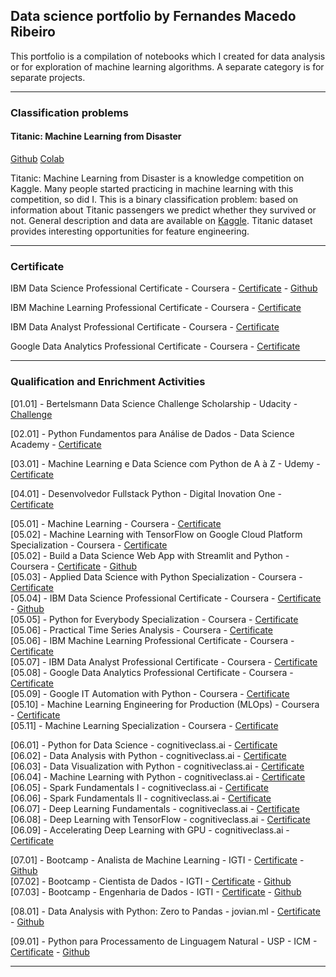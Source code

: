 ## Data science portfolio by Fernandes Macedo Ribeiro
<p>
This portfolio is a compilation of notebooks which I created for data analysis or for exploration of machine learning algorithms. A separate category is for separate projects.
</p>

---

### Classification problems 

#### Titanic: Machine Learning from Disaster

[Github](https://github.com/masedos/Titanic-Machine-Learning-from-Disaster) [Colab](https://colab.research.google.com/drive/1ZtZKo-O-Xs_srY_-BKjsehtXJz0xDAT6?usp=sharing)

Titanic: Machine Learning from Disaster is a knowledge competition on Kaggle. Many people started practicing in machine learning with this competition, so did I. This is a binary classification problem: based on information about Titanic passengers we predict whether they survived or not. General description and data are available on [Kaggle](https://www.kaggle.com/c/titanic). Titanic dataset provides interesting opportunities for feature engineering.

---

### Certificate

IBM Data Science Professional Certificate - Coursera - [Certificate](https://www.coursera.org/account/accomplishments/specialization/certificate/D5RTDKYFCAXR) -
[Github](https://github.com/masedos/Coursera_Capstone/)<br />

IBM Machine Learning Professional Certificate - Coursera - [Certificate](https://www.coursera.org/account/accomplishments/professional-cert/BWJADUBLXXFH)<br />

IBM Data Analyst Professional Certificate - Coursera - [Certificate](https://www.coursera.org/account/accomplishments/professional-cert/C8C67N56EVZE)<br />

Google Data Analytics Professional Certificate - Coursera - [Certificate](https://www.coursera.org/account/accomplishments/professional-cert/UZBRQ8Y6XNCG)<br />

---

### Qualification and Enrichment Activities
[01.01] - Bertelsmann Data Science Challenge Scholarship - Udacity - [Challenge](https://www.udacity.com/bertelsmann-data-scholarships)<br />

[02.01] - Python Fundamentos para Análise de Dados - Data Science Academy - [Certificate](https://mycourse.app/iBgAnDM5brPFjrY98)<br />

[03.01] - Machine Learning e Data Science com Python de A à Z - Udemy - [Certificate](https://ude.my/UC-6TS13HFE)<br />

[04.01] - Desenvolvedor Fullstack Python - Digital Inovation One - [Certificate](https://drive.google.com/file/d/1iMK-Q4Jrs72ribUTeDPNzB70-MUOaPiy/view?usp=sharing)<br />

[05.01] - Machine Learning - Coursera - [Certificate](https://www.coursera.org/account/accomplishments/records/PFZTQLLQPUSW)<br />
[05.02] - Machine Learning with TensorFlow on Google Cloud Platform Specialization - Coursera - [Certificate](https://www.coursera.org/account/accomplishments/specialization/LNAU9LL34BM7)<br />
[05.02] - Build a Data Science Web App with Streamlit and Python - Coursera - [Certificate](https://www.coursera.org/account/accomplishments/records/U476HAW2P3YL) -
[Github](https://github.com/masedos/Build-a-Data-Science-Web-App-with-Streamlit-and-Python)<br />
[05.03] - Applied Data Science with Python Specialization - Coursera - [Certificate](https://www.coursera.org/account/accomplishments/specialization/certificate/ZRWCR8XT9AYS)<br />
[05.04] - IBM Data Science Professional Certificate - Coursera - [Certificate](https://www.coursera.org/account/accomplishments/specialization/certificate/D5RTDKYFCAXR) -
[Github](https://github.com/masedos/Coursera_Capstone/)<br />
[05.05] - Python for Everybody Specialization - Coursera - [Certificate](https://www.coursera.org/verify/specialization/Y66N9BGWP8GQ)<br />
[05.06] - Practical Time Series Analysis - Coursera - [Certificate](http://coursera.org/verify/J62EHVFMTZZ8)<br />
[05.06] - IBM Machine Learning Professional Certificate - Coursera - [Certificate](https://www.coursera.org/account/accomplishments/professional-cert/BWJADUBLXXFH)<br />
[05.07] - IBM Data Analyst Professional Certificate - Coursera - [Certificate](https://www.coursera.org/account/accomplishments/professional-cert/C8C67N56EVZE)<br />
[05.08] - Google Data Analytics Professional Certificate - Coursera - [Certificate](https://www.coursera.org/account/accomplishments/professional-cert/UZBRQ8Y6XNCG)<br />
[05.09] - Google IT Automation with Python - Coursera - [Certificate](https://www.coursera.org/account/accomplishments/professional-cert/ULRTCUZGN49S)<br />
[05.10] - Machine Learning Engineering for Production (MLOps) - Coursera - [Certificate](https://www.coursera.org/account/accomplishments/specialization/VDMNBV23NDZH)<br />
[05.11] - Machine Learning Specialization - Coursera - [Certificate](https://www.coursera.org/account/accomplishments/specialization/ZXX7GL4D2N5C)<br />

[06.01] - Python for Data Science - cognitiveclass.ai - [Certificate](https://courses.cognitiveclass.ai/certificates/7b1ae3e67afe47569eea2805fd3f352d)<br />
[06.02] - Data Analysis with Python - cognitiveclass.ai - [Certificate](https://courses.cognitiveclass.ai/certificates/90d925316a0043c4bb3b139c87a63bbd)<br />
[06.03] - Data Visualization with Python - cognitiveclass.ai - [Certificate](https://courses.cognitiveclass.ai/certificates/da4c5b3a945e43fdb4083f7bd1d708ee)<br />
[06.04] - Machine Learning with Python - cognitiveclass.ai - [Certificate](https://courses.cognitiveclass.ai/certificates/c710aa18555248c0b8c6747e9711eb60)<br />
[06.05] - Spark Fundamentals I - cognitiveclass.ai - [Certificate](https://courses.cognitiveclass.ai/certificates/b7655ff57b69416f97407ff97903d842)<br />
[06.06] - Spark Fundamentals II - cognitiveclass.ai - [Certificate](https://courses.cognitiveclass.ai/certificates/49c92510c52047fb8bb6c90c102d8b0e)<br />
[06.07] - Deep Learning Fundamentals - cognitiveclass.ai - [Certificate](https://courses.cognitiveclass.ai/certificates/6d54507b48f1463d987ee2ac471322de)<br />
[06.08] - Deep Learning with TensorFlow - cognitiveclass.ai - [Certificate](https://courses.cognitiveclass.ai/certificates/6440b3e5707040bfa3c06bd230567f39)<br />
[06.09] - Accelerating Deep Learning with GPU - cognitiveclass.ai - [Certificate](https://courses.cognitiveclass.ai/certificates/af85219214334e008bbb867e2c2a20a9)<br />

[07.01] - Bootcamp - Analista de Machine Learning - IGTI - [Certificate](https://github.com/masedos/Bootcamp-Analista-de-Machine-Learning/blob/master/Fernandes%20Macedo%20RibeiroBootcamp%20Analista%20de%20Machine%20Learning.pdf) - [Github](https://github.com/masedos/Bootcamp-Analista-de-Machine-Learning/)<br />
[07.02] - Bootcamp - Cientista de Dados - IGTI - [Certificate](https://github.com/masedos/Bootcamp-Cientista-de-Dados/blob/master/Fernandes%20Macedo%20RibeiroBootcamp%20Cientista%20de%20Dados.pdf) - [Github](https://github.com/masedos/Bootcamp-Cientista-de-Dados)
<br />
[07.03] - Bootcamp - Engenharia de Dados - IGTI - [Certificate](https://github.com/masedos/Bootcamp-Engenharia-de-Dados/blob/main/Fernandes%20Macedo%20RibeiroBootcamp%20Engenharia%20de%20Dados.pdf) - [Github](https://github.com/masedos/Bootcamp-Engenharia-de-Dados)
<br />

[08.01] - Data Analysis with Python: Zero to Pandas - jovian.ml - [Certificate](https://jovian.ml/certificate/MFQTCMZZGA) - [Github](https://github.com/masedos/Data-Analysis-with-Python-Zero-to-Pandas)<br />

[09.01] - Python para Processamento de Linguagem Natural - USP - ICM - [Certificate](https://github.com/masedos/Python-para-Processamento-de-Linguagem-Natural/blob/main/certificadoDigital.pdf) - [Github](https://github.com/masedos/Python-para-Processamento-de-Linguagem-Natural)<br />

---
